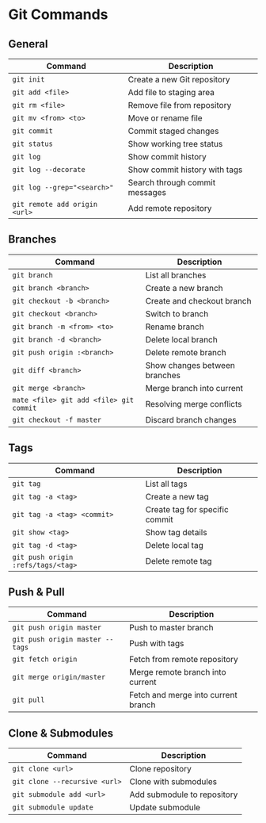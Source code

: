 # Git Commands

## General

| Command | Description |
|---------|-------------|
| `git init` | Create a new Git repository |
| `git add <file>` | Add file to staging area |
| `git rm <file>` | Remove file from repository |
| `git mv <from> <to>` | Move or rename file |
| `git commit` | Commit staged changes |
| `git status` | Show working tree status |
| `git log` | Show commit history |
| `git log --decorate` | Show commit history with tags |
| `git log --grep="<search>"` | Search through commit messages |
| `git remote add origin <url>` | Add remote repository |

## Branches

| Command | Description |
|---------|-------------|
| `git branch` | List all branches |
| `git branch <branch>` | Create a new branch |
| `git checkout -b <branch>` | Create and checkout branch |
| `git checkout <branch>` | Switch to branch |
| `git branch -m <from> <to>` | Rename branch |
| `git branch -d <branch>` | Delete local branch |
| `git push origin :<branch>` | Delete remote branch |
| `git diff <branch>` | Show changes between branches |
| `git merge <branch>` | Merge branch into current |
| `mate <file> git add <file> git commit` | Resolving merge conflicts |
| `git checkout -f master` | Discard branch changes |

## Tags

| Command | Description |
|---------|-------------|
| `git tag` | List all tags |
| `git tag -a <tag>` | Create a new tag |
| `git tag -a <tag> <commit>` | Create tag for specific commit |
| `git show <tag>` | Show tag details |
| `git tag -d <tag>` | Delete local tag |
| `git push origin :refs/tags/<tag>` | Delete remote tag |

## Push & Pull

| Command | Description |
|---------|-------------|
| `git push origin master` | Push to master branch |
| `git push origin master --tags` | Push with tags |
| `git fetch origin` | Fetch from remote repository |
| `git merge origin/master` | Merge remote branch into current |
| `git pull` | Fetch and merge into current branch |

## Clone & Submodules

| Command | Description |
|---------|-------------|
| `git clone <url>` | Clone repository |
| `git clone --recursive <url>` | Clone with submodules |
| `git submodule add <url>` | Add submodule to repository |
| `git submodule update` | Update submodule |
